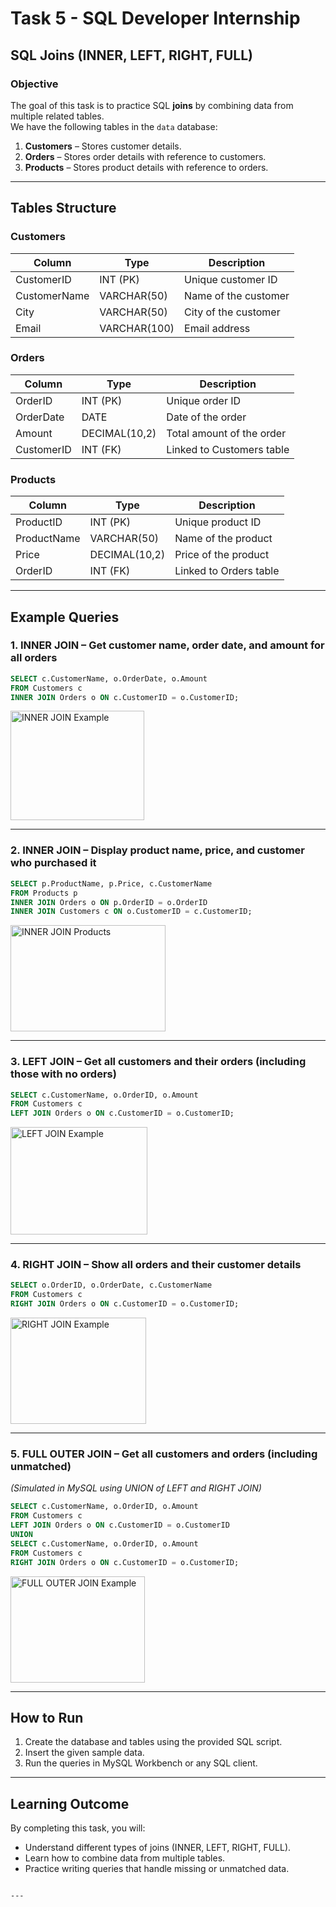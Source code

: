 


# Task 5 - SQL Developer Internship  
## SQL Joins (INNER, LEFT, RIGHT, FULL)

### **Objective**  
The goal of this task is to practice SQL **joins** by combining data from multiple related tables.  
We have the following tables in the `data` database:  

1. **Customers** – Stores customer details.  
2. **Orders** – Stores order details with reference to customers.  
3. **Products** – Stores product details with reference to orders.  

---

## **Tables Structure**
### Customers
| Column        | Type          | Description                |
|---------------|--------------|----------------------------|
| CustomerID    | INT (PK)     | Unique customer ID         |
| CustomerName  | VARCHAR(50)  | Name of the customer       |
| City          | VARCHAR(50)  | City of the customer       |
| Email         | VARCHAR(100) | Email address              |

### Orders
| Column        | Type          | Description                |
|---------------|--------------|----------------------------|
| OrderID       | INT (PK)     | Unique order ID            |
| OrderDate     | DATE         | Date of the order          |
| Amount        | DECIMAL(10,2)| Total amount of the order  |
| CustomerID    | INT (FK)     | Linked to Customers table  |

### Products
| Column        | Type          | Description                |
|---------------|--------------|----------------------------|
| ProductID     | INT (PK)     | Unique product ID          |
| ProductName   | VARCHAR(50)  | Name of the product        |
| Price         | DECIMAL(10,2)| Price of the product       |
| OrderID       | INT (FK)     | Linked to Orders table     |

---

## **Example Queries**

### **1. INNER JOIN – Get customer name, order date, and amount for all orders**
```sql
SELECT c.CustomerName, o.OrderDate, o.Amount
FROM Customers c
INNER JOIN Orders o ON c.CustomerID = o.CustomerID;
````

<img width="214" height="175" alt="INNER JOIN Example" src="https://github.com/user-attachments/assets/97d781d1-44bc-493c-abf5-614af3f05c6c" />

---

### **2. INNER JOIN – Display product name, price, and customer who purchased it**

```sql
SELECT p.ProductName, p.Price, c.CustomerName
FROM Products p
INNER JOIN Orders o ON p.OrderID = o.OrderID
INNER JOIN Customers c ON o.CustomerID = c.CustomerID;
```

<img width="248" height="170" alt="INNER JOIN Products" src="https://github.com/user-attachments/assets/5b2c6299-7219-4b4d-a7fd-d3faae5e99d3" />

---

### **3. LEFT JOIN – Get all customers and their orders (including those with no orders)**

```sql
SELECT c.CustomerName, o.OrderID, o.Amount
FROM Customers c
LEFT JOIN Orders o ON c.CustomerID = o.CustomerID;
```

<img width="219" height="172" alt="LEFT JOIN Example" src="https://github.com/user-attachments/assets/f901845a-de05-4f5c-b0c8-15c4f23320fb" />

---

### **4. RIGHT JOIN – Show all orders and their customer details**

```sql
SELECT o.OrderID, o.OrderDate, c.CustomerName
FROM Customers c
RIGHT JOIN Orders o ON c.CustomerID = o.CustomerID;
```

<img width="217" height="170" alt="RIGHT JOIN Example" src="https://github.com/user-attachments/assets/e30c9356-db2c-4e0d-916c-baaebfe51e07" />

---

### **5. FULL OUTER JOIN – Get all customers and orders (including unmatched)**

*(Simulated in MySQL using UNION of LEFT and RIGHT JOIN)*

```sql
SELECT c.CustomerName, o.OrderID, o.Amount
FROM Customers c
LEFT JOIN Orders o ON c.CustomerID = o.CustomerID
UNION
SELECT c.CustomerName, o.OrderID, o.Amount
FROM Customers c
RIGHT JOIN Orders o ON c.CustomerID = o.CustomerID;
```

<img width="215" height="170" alt="FULL OUTER JOIN Example" src="https://github.com/user-attachments/assets/394a634f-a8a3-454e-9e0b-d27e0521b022" />

---

## **How to Run**

1. Create the database and tables using the provided SQL script.
2. Insert the given sample data.
3. Run the queries in MySQL Workbench or any SQL client.

---

## **Learning Outcome**

By completing this task, you will:

* Understand different types of joins (INNER, LEFT, RIGHT, FULL).
* Learn how to combine data from multiple tables.
* Practice writing queries that handle missing or unmatched data.


```

---



